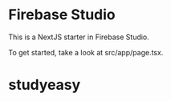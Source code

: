 # Firebase Studio

This is a NextJS starter in Firebase Studio.

To get started, take a look at src/app/page.tsx.
# studyeasy
